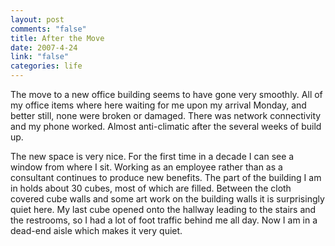```yaml
--- 
layout: post
comments: "false"
title: After the Move
date: 2007-4-24
link: "false"
categories: life
---
```

The move to a new office building seems to have gone very smoothly.  All of my office items where here waiting for me upon my arrival Monday, and better still, none were broken or damaged.  There was network connectivity and my phone worked.  Almost anti-climatic after the several weeks of build up.

The new space is very nice.  For the first time in a decade I can see a window from where I sit.  Working as an employee rather than as a consultant continues to produce new benefits.  The part of the building I am in holds about 30 cubes, most of which are filled.  Between the cloth covered cube walls and some art work on the building walls it is surprisingly quiet here.  My last cube opened onto the hallway leading to the stairs and the restrooms, so I had a lot of foot traffic behind me all day.  Now I am in a dead-end aisle which makes it very quiet.
